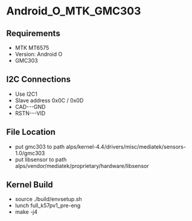 # Android_O_MTK_GMC303

Requirements
-----------
- MTK MT6575 
- Version: Android O
- GMC303

I2C Connections
-----------
- Use I2C1
- Slave address 0x0C / 0x0D
- CAD---GND
- RSTN---VID

File Location
-----------
- put gmc303 to path alps/kernel-4.4/drivers/misc/mediatek/sensors-1.0/gmc303 
- put libsensor to path alps/vendor/mediatek/proprietary/hardware/libsensor

Kernel Build
-----------
- source ./build/envsetup.sh
- lunch full_k57pv1_pre-eng
- make -j4

